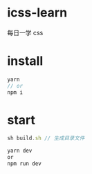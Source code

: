 # icss-learn
每日一学 css


# install
```javascript
yarn
// or
npm i
```
# start
```javascript
sh build.sh // 生成目录文件

yarn dev
or
npm run dev
```


